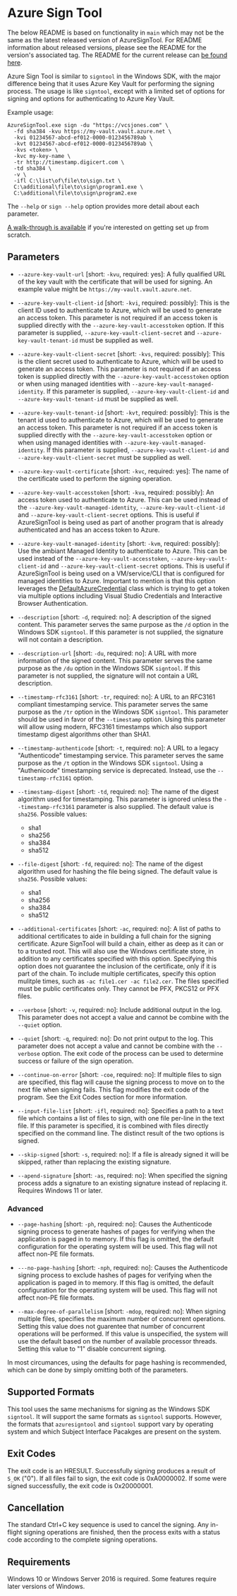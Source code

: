 Azure Sign Tool
===============

The below README is based on functionality in `main` which may not be the same as the latest released version of AzureSignTool. For README information about released versions, please see the README for the version's associated tag. The README for the current release can [be found here](https://github.com/vcsjones/AzureSignTool/blob/v5.0.0/README.md).

Azure Sign Tool is similar to `signtool` in the Windows SDK, with the major difference being that it uses
Azure Key Vault for performing the signing process. The usage is like `signtool`, except with a limited set
of options for signing and options for authenticating to Azure Key Vault.

Example usage:

    AzureSignTool.exe sign -du "https://vcsjones.com" \
	  -fd sha384 -kvu https://my-vault.vault.azure.net \
	  -kvi 01234567-abcd-ef012-0000-0123456789ab \
	  -kvt 01234567-abcd-ef012-0000-0123456789ab \
	  -kvs <token> \
	  -kvc my-key-name \
	  -tr http://timestamp.digicert.com \
	  -td sha384 \
	  -v \
	  -ifl C:\list\of\file\to\sign.txt \
	  C:\additional\file\to\sign\program1.exe \
	  C:\additional\file\to\sign\program2.exe


The `--help` or `sign --help` option provides more detail about each parameter.

[A walk-through is available](WALKTHROUGH.md) if you're interested on getting set up from scratch.

## Parameters

* `--azure-key-vault-url` [short: `-kvu`, required: yes]: A fully qualified URL of the key vault with
	the certificate that will be used for signing. An example value might be `https://my-vault.vault.azure.net`.

* `--azure-key-vault-client-id` [short: `-kvi`, required: possibly]: This is the client ID used to authenticate to
	Azure, which will be used to generate an access token. This parameter is not required if an access token is supplied
	directly with the `--azure-key-vault-accesstoken` option. If this parameter is supplied, `--azure-key-vault-client-secret` and `--azure-key-vault-tenant-id`
	must be supplied as well.

* `--azure-key-vault-client-secret` [short: `-kvs`, required: possibly]: This is the client secret used to authenticate to
	Azure, which will be used to generate an access token. This parameter is not required if an access token is supplied
	directly with the `--azure-key-vault-accesstoken` option or when using managed identities with `--azure-key-vault-managed-identity`. If this parameter is supplied, `--azure-key-vault-client-id` and `--azure-key-vault-tenant-id` must be supplied as well.

* `--azure-key-vault-tenant-id` [short: `-kvt`, required: possibly]: This is the tenant id used to authenticate to
	Azure, which will be used to generate an access token. This parameter is not required if an access token is supplied
	directly with the `--azure-key-vault-accesstoken` option or when using managed identities with `--azure-key-vault-managed-identity`. If this parameter is supplied, `--azure-key-vault-client-id` and `--azure-key-vault-client-secret` must be supplied as well.

* `--azure-key-vault-certificate` [short: `-kvc`, required: yes]: The name of the certificate used to perform the signing
	operation.

* `--azure-key-vault-accesstoken` [short: `-kva`, required: possibly]: An access token used to authenticate to Azure. This
	can be used instead of the `--azure-key-vault-managed-identity`, `--azure-key-vault-client-id` and `--azure-key-vault-client-secret` options. This is useful
	if AzureSignTool is being used as part of another program that is already authenticated and has an access token to
	Azure.

* `--azure-key-vault-managed-identity` [short: `-kvm`, required: possibly]: Use the ambiant Managed Identity to authenticate to Azure. This
	can be used instead of the `--azure-key-vault-accesstoken`, `--azure-key-vault-client-id` and `--azure-key-vault-client-secret` options. This is useful
	if AzureSignTool is being used on a VM/service/CLI that is configured for managed identities to
	Azure. Important to mention is that this option leverages the [DefaultAzureCredential](https://learn.microsoft.com/dotnet/api/azure.identity.defaultazurecredential?view=azure-dotnet) class which is trying to get a token via multiple options including Visual Studio Credentials and Interactive Browser Authentication.

* `--description` [short: `-d`, required: no]: A description of the signed content. This parameter serves the same purpose
	as the `/d` option in the Windows SDK `signtool`. If this parameter is not supplied, the signature will not contain a
	description.

* `--description-url` [short: `-du`, required: no]: A URL with more information of the signed content. This parameter serves
	the same purpose as the `/du` option in the Windows SDK `signtool`. If this parameter is not supplied, the signature will
	not contain a URL description.

* `--timestamp-rfc3161` [short: `-tr`, required: no]: A URL to an RFC3161 compliant timestamping service. This parameter serves the
	same purpose as the `/tr` option in the Windows SDK `signtool`. This parameter should be used in favor of the `--timestamp` option.
	Using this parameter will allow using modern, RFC3161 timestamps which also support timestamp digest algorithms other than SHA1.

* `--timestamp-authenticode` [short: `-t`, required: no]: A URL to a legacy "Authenticode" timestamping service. This parameter serves the
	same purpose as the `/t` option in the Windows SDK `signtool`. Using a "Authenicode" timestamping service is deprecated.
	Instead, use the `--timestamp-rfc3161` option.

* `--timestamp-digest` [short: `-td`, required: no]: The name of the digest algorithm used for timestamping. This parameter is ignored
	unless the `--timestamp-rfc3161` parameter is also supplied. The default value is `sha256`. Possible values:
	* sha1
	* sha256
	* sha384
	* sha512

* `--file-digest` [short: `-fd`, required: no]: The name of the digest algorithm used for hashing the file being signed.  The default
 	value is `sha256`. Possible values:
	* sha1
	* sha256
	* sha384
	* sha512

* `--additional-certificates` [short: `-ac`, required: no]: A list of paths to additional certificates to aide in building a full chain
	for the signing certificate. Azure SignTool will build a chain, either as deep as it can or to a trusted root. This will also use
	the Windows certificate store, in addition to any certificates specified with this option. Specifying this option does not guarantee
	the inclusion of the certificate, only if it is part of the chain. To include multiple certificates, specify this option mulitple
	times, such as `-ac file1.cer -ac file2.cer`. The files specified must be public certificates only. They cannot be PFX, PKCS12 or
	PFX files.

* `--verbose` [short: `-v`, required: no]: Include additional output in the log. This parameter does not accept a value and cannot be
	combine with the `--quiet` option.

* `--quiet` [short: `-q`, required: no]: Do not print output to the log. This parameter does not accept a value and cannot be
	combine with the `--verbose` option. The exit code of the process can be used to determine success or failure of the sign operation.
	
* `--continue-on-error` [short: `-coe`, required: no]: If multiple files to sign are specified, this flag will cause the signing process to
	move on to the next file when signing fails. This flag modifies the exit code of the program. See the Exit Codes section for more
	information.

* `--input-file-list` [short: `-ifl`, required: no]: Specifies a path to a text file which contains a list of files to sign, with one
	file per-line in the text file. If this parameter is specified, it is combined with files directly specified on the command line. The
	distinct result of the two options is signed.

* `--skip-signed` [short: `-s`, required: no]: If a file is already signed it will be skipped, rather than replacing the existing
	signature.

* `--apend-signature` [short: `-as`, required: no]: When specified the signing process adds a signature to an existing signature instead of
        replacing it. Requires Windows 11 or later.

### Advanced

* `--page-hashing` [short: `-ph`, required: no]: Causes the Authenticode signing process to generate hashes of pages for verifying when
	the application is paged in to memory. If this flag is omitted, the default configuration for the operating system will be used.
	This flag will not affect non-PE file formats.

* `---no-page-hashing` [short: `-nph`, required: no]: Causes the Authenticode signing process to exclude hashes of pages for verifying when
	the application is paged in to memory. If this flag is omitted, the default configuration for the operating system will be used.
	This flag will not affect non-PE file formats.

* `--max-degree-of-parallelism` [short: `-mdop`, required: no]: When signing multiple files, specifies the maximum number of concurrent
	operations. Setting this value does not guarentee that number of concurrent operations will be performed. If this value is unspecified,
	the system will use the default based on the number of available processor threads. Setting this value to "1" disable concurrent
	signing.

In most circumances, using the defaults for page hashing is recommended, which can be done by simply omitting both of the parameters.

## Supported Formats

This tool uses the same mechanisms for signing as the Windows SDK `signtool`. It will support the same formats as `signtool` supports.
However, the formats that `azuresigntool` and `signtool` support vary by operating system and which Subject Interface Pacakges are
present on the system.

## Exit Codes

The exit code is an HRESULT. Successfully signing produces a result of `S_OK` ("0"). If all files fail to sign, the exit code is
0xA0000002. If some were signed successfully, the exit code is 0x20000001.

## Cancellation

The standard Ctrl+C key sequence is used to cancel the signing. Any in-flight signing operations are finished, then the process exits with
a status code according to the complete signing operations.

## Requirements

Windows 10 or Windows Server 2016 is required. Some features require later versions of Windows.
